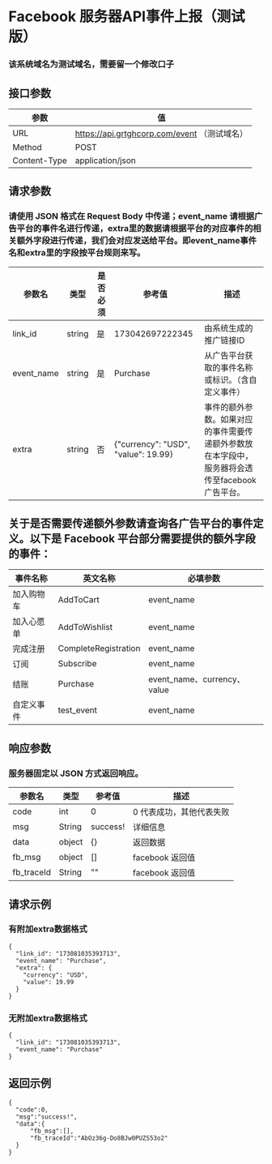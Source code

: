 # Facebook 服务器API事件上报（测试版）
### 该系统域名为测试域名，需要留一个修改口子

## 接口参数

|参数|值|
|-----------------|-----------------|
| URL     | https://api.grtghcorp.com/event  （测试域名）   |
| Method        | POST      |
| Content-Type        | application/json         |

## 请求参数
### 请使用 JSON 格式在 Request Body 中传递；event_name 请根据广告平台的事件名进行传递，extra里的数据请根据平台的对应事件的相关额外字段进行传递，我们会对应发送给平台。即event_name事件名和extra里的字段按平台规则来写。
|参数名|类型|是否必须|参考值|	描述|
|-----------------|-----------------|-----------------|-----------------|-----------------|
| link_id     | string     | 是     | 173042697222345     | 由系统生成的	推广链接ID     |
| event_name        | string     | 是     | Purchase     | 从广告平台获取的事件名称或标识。（含自定义事件）      |
| extra        | string     | 否     | {"currency": "USD", "value": 19.99}    | 事件的额外参数。如果对应的事件需要传递额外参数放在本字段中，服务器将会透传至facebook广告平台。         |


## 关于是否需要传递额外参数请查询各广告平台的事件定义。以下是 Facebook 平台部分需要提供的额外字段的事件：
|事件名称|英文名称|必填参数|
|-----------------|-----------------|-----------------|
| 加入购物车     | AddToCart     | event_name     |
| 加入心愿单        | AddToWishlist      | event_name     |
| 完成注册       | CompleteRegistration         | event_name     |
| 订阅       | Subscribe         | event_name     |
| 结账       | Purchase         | event_name、currency、value     |
| 自定义事件       | test_event         | event_name     |

## 响应参数

### 服务器固定以 JSON 方式返回响应。

|参数名|类型|参考值|描述|
|-----------------|-----------------|-----------------|-----------------|
| code     | int     | 0     |0 代表成功，其他代表失败    |
| msg        | String      |success!|详细信息|
| data        | object        |{}|返回数据|
| fb_msg        | object        |[]|facebook 返回值|
| fb_traceId        | String        |""|facebook 返回值 |

## 请求示例

### 有附加extra数据格式
```
{
  "link_id": "173081035393713",
  "event_name": "Purchase",
  "extra": {
    "currency": "USD",
    "value": 19.99
  }
}
```

### 无附加extra数据格式
```
{
  "link_id": "173081035393713",
  "event_name": "Purchase"
}
```

## 返回示例
```
{
  "code":0,
  "msg":"success!",
  "data":{
      "fb_msg":[],
      "fb_traceId":"AbOz36g-Do8BJw0PUZS53o2"
  }
}
```

